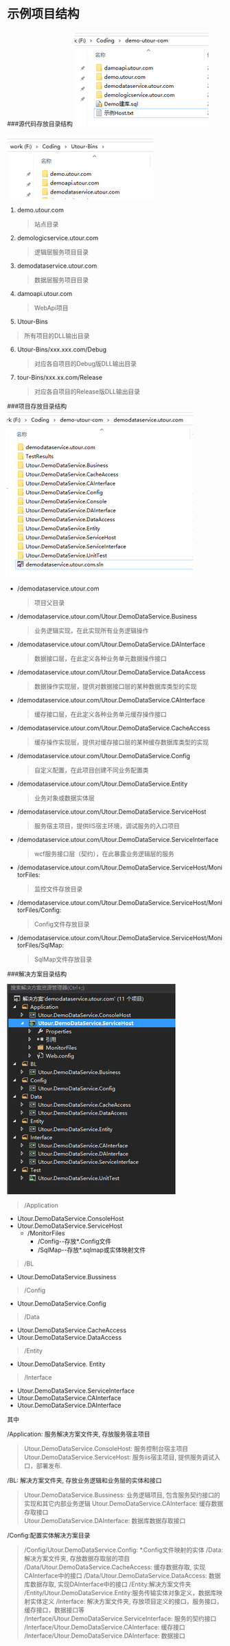 # 示例项目结构

###源代码存放目录结构
![源代码存放目录结构](../images/img3.png)

![dll输出目录](../images/img4.png)

1. demo.utour.com
   >站点目录
2. demologicservice.utour.com
   >逻辑层服务项目目录
3. demodataservice.utour.com
   >数据层服务项目目录
4. damoapi.utour.com
   >WebApi项目
5. Utour-Bins
  >所有项目的DLL输出目录 	
6. Utour-Bins/xxx.xxx.com/Debug
   >对应各自项目的Debug版DLL输出目录
7. tour-Bins/xxx.xx.com/Release
   >对应各自项目的Release版DLL输出目录

###项目存放目录结构
![项目存放目录结构](../images/img5.png)

* /demodataservice.utour.com
  >项目父目录
* /demodataservice.utour.com/Utour.DemoDataService.Business
  >业务逻辑实现，在此实现所有业务逻辑操作
* /demodataservice.utour.com/Utour.DemoDataService.DAInterface
   >数据接口层，在此定义各种业务单元数据操作接口
* /demodataservice.utour.com/Utour.DemoDataService.DataAccess
  >数据操作实现层，提供对数据接口层的某种数据库类型的实现
* /demodataservice.utour.com/Utour.DemoDataService.CAInterface
   >缓存接口层，在此定义各种业务单元缓存操作接口
* /demodataservice.utour.com/Utour.DemoDataService.CacheAccess
  >缓存操作实现层，提供对缓存接口层的某种缓存数据库类型的实现
* /demodataservice.utour.com/Utour.DemoDataService.Config
  >自定义配置，在此项目创建不同业务配置类
* /demodataservice.utour.com/Utour.DemoDataService.Entity
  >业务对象或数据实体层
* /demodataservice.utour.com/Utour.DemoDataService.ServiceHost
  >服务宿主项目，提供IIS宿主环境，调试服务的入口项目
* /demodataservice.utour.com/Utour.DemoDataService.ServiceInterface
  >wcf服务接口层（契约），在此暴露业务逻辑层的服务
* /demodataservice.utour.com/Utour.DemoDataService.ServiceHost/MonitorFiles: 
  >监控文件存放目录
* /demodataservice.utour.com/Utour.DemoDataService.ServiceHost/MonitorFiles/Config: 
  >Config文件存放目录
* /demodataservice.utour.com/Utour.DemoDataService.ServiceHost/MonitorFiles/SqlMap: 
  >SqlMap文件存放目录

###解决方案目录结构

![解决方案目录结构](../images/img6.png)

> /Application
   * Utour.DemoDataService.ConsoleHost
   * Utour.DemoDataService.ServiceHost
      * /MonitorFiles
          * /Config--存放\*.Config文件
          * /SqlMap--存放\*.sqlmap或实体映射文件

> /BL
   * Utour.DemoDataService.Bussiness

> /Config
   * Utour.DemoDataService.Config

> /Data
   * Utour.DemoDataService.CacheAccess
   * Utour.DemoDataService.DataAccess

>/Entity
   * Utour.DemoDataService. Entity

>/Interface
   * Utour.DemoDataService.ServiceInterface
   * Utour.DemoDataService.CAInterface
   * Utour.DemoDataService.DAInterface

其中

/Application: 服务解决方案文件夹, 存放服务宿主项目
   >Utour.DemoDataService.ConsoleHost: 服务控制台宿主项目<br/>
   >Utour.DemoDataService.ServiceHost: 服务iis宿主项目, 提供服务调试入口，部署发布.

/BL: 解决方案文件夹, 存放业务逻辑和业务层的实体和接口
  >Utour.DemoDataService.Bussiness: 业务逻辑项目, 包含服务契约接口的实现和其它内部业务逻辑
  >Utour.DemoDataService.CAInterface: 缓存数据存取接口<br/>
  >Utour.DemoDataService.DAInterface: 数据库数据存取接口

/Config:配置实体解决方案目录
  >/Config/Utour.DemoDataService.Config: \*.Config文件映射的实体
/Data: 解决方案文件夹, 存放数据存取层的项目
/Data/Utour.DemoDataService.CacheAccess: 缓存数据存取, 实现CAInterface中的接口
/Data/Utour.DemoDataService.DataAccess: 数据库数据存取, 实现DAInterface中的接口
/Entity:解决方案文件夹
/Entity/Utour.DemoDataService.Entity:服务传输实体对象定义，数据库映射实体定义
/Interface: 解决方案文件夹, 存放项目定义的接口，服务接口，缓存接口，数据接口等
/Interface/Utour.DemoDataService.ServiceInterface: 服务的契约接口
/Interface/Utour.DemoDataService.CAInterface: 缓存接口
/Interface/Utour.DemoDataService.DAInterface: 数据接口